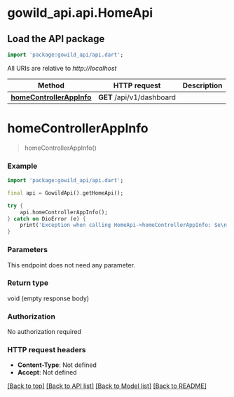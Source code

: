 # gowild_api.api.HomeApi

## Load the API package
```dart
import 'package:gowild_api/api.dart';
```

All URIs are relative to *http://localhost*

Method | HTTP request | Description
------------- | ------------- | -------------
[**homeControllerAppInfo**](HomeApi.md#homecontrollerappinfo) | **GET** /api/v1/dashboard | 


# **homeControllerAppInfo**
> homeControllerAppInfo()



### Example
```dart
import 'package:gowild_api/api.dart';

final api = GowildApi().getHomeApi();

try {
    api.homeControllerAppInfo();
} catch on DioError (e) {
    print('Exception when calling HomeApi->homeControllerAppInfo: $e\n');
}
```

### Parameters
This endpoint does not need any parameter.

### Return type

void (empty response body)

### Authorization

No authorization required

### HTTP request headers

 - **Content-Type**: Not defined
 - **Accept**: Not defined

[[Back to top]](#) [[Back to API list]](../README.md#documentation-for-api-endpoints) [[Back to Model list]](../README.md#documentation-for-models) [[Back to README]](../README.md)

